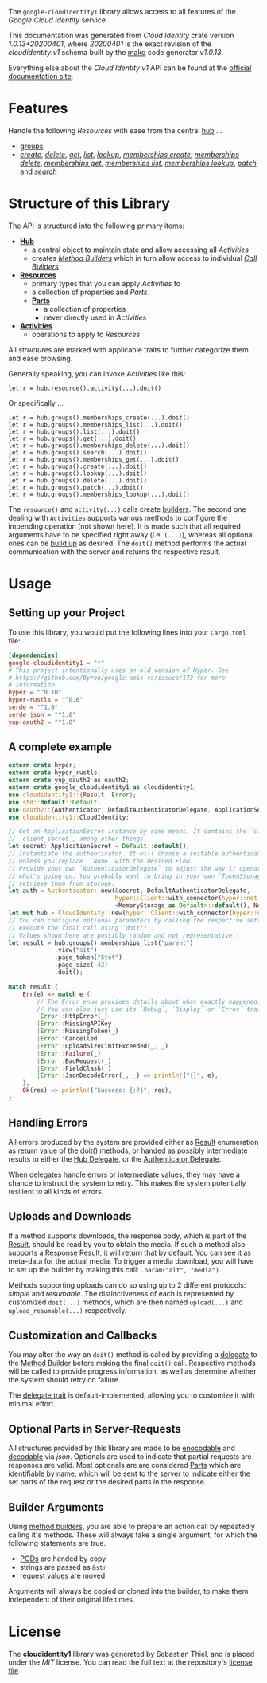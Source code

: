 <!---
DO NOT EDIT !
This file was generated automatically from 'src/mako/api/README.md.mako'
DO NOT EDIT !
-->
The `google-cloudidentity1` library allows access to all features of the *Google Cloud Identity* service.

This documentation was generated from *Cloud Identity* crate version *1.0.13+20200401*, where *20200401* is the exact revision of the *cloudidentity:v1* schema built by the [mako](http://www.makotemplates.org/) code generator *v1.0.13*.

Everything else about the *Cloud Identity* *v1* API can be found at the
[official documentation site](https://cloud.google.com/identity/).
# Features

Handle the following *Resources* with ease from the central [hub](https://docs.rs/google-cloudidentity1/1.0.13+20200401/google_cloudidentity1/struct.CloudIdentity.html) ... 

* [groups](https://docs.rs/google-cloudidentity1/1.0.13+20200401/google_cloudidentity1/struct.Group.html)
 * [*create*](https://docs.rs/google-cloudidentity1/1.0.13+20200401/google_cloudidentity1/struct.GroupCreateCall.html), [*delete*](https://docs.rs/google-cloudidentity1/1.0.13+20200401/google_cloudidentity1/struct.GroupDeleteCall.html), [*get*](https://docs.rs/google-cloudidentity1/1.0.13+20200401/google_cloudidentity1/struct.GroupGetCall.html), [*list*](https://docs.rs/google-cloudidentity1/1.0.13+20200401/google_cloudidentity1/struct.GroupListCall.html), [*lookup*](https://docs.rs/google-cloudidentity1/1.0.13+20200401/google_cloudidentity1/struct.GroupLookupCall.html), [*memberships create*](https://docs.rs/google-cloudidentity1/1.0.13+20200401/google_cloudidentity1/struct.GroupMembershipCreateCall.html), [*memberships delete*](https://docs.rs/google-cloudidentity1/1.0.13+20200401/google_cloudidentity1/struct.GroupMembershipDeleteCall.html), [*memberships get*](https://docs.rs/google-cloudidentity1/1.0.13+20200401/google_cloudidentity1/struct.GroupMembershipGetCall.html), [*memberships list*](https://docs.rs/google-cloudidentity1/1.0.13+20200401/google_cloudidentity1/struct.GroupMembershipListCall.html), [*memberships lookup*](https://docs.rs/google-cloudidentity1/1.0.13+20200401/google_cloudidentity1/struct.GroupMembershipLookupCall.html), [*patch*](https://docs.rs/google-cloudidentity1/1.0.13+20200401/google_cloudidentity1/struct.GroupPatchCall.html) and [*search*](https://docs.rs/google-cloudidentity1/1.0.13+20200401/google_cloudidentity1/struct.GroupSearchCall.html)




# Structure of this Library

The API is structured into the following primary items:

* **[Hub](https://docs.rs/google-cloudidentity1/1.0.13+20200401/google_cloudidentity1/struct.CloudIdentity.html)**
    * a central object to maintain state and allow accessing all *Activities*
    * creates [*Method Builders*](https://docs.rs/google-cloudidentity1/1.0.13+20200401/google_cloudidentity1/trait.MethodsBuilder.html) which in turn
      allow access to individual [*Call Builders*](https://docs.rs/google-cloudidentity1/1.0.13+20200401/google_cloudidentity1/trait.CallBuilder.html)
* **[Resources](https://docs.rs/google-cloudidentity1/1.0.13+20200401/google_cloudidentity1/trait.Resource.html)**
    * primary types that you can apply *Activities* to
    * a collection of properties and *Parts*
    * **[Parts](https://docs.rs/google-cloudidentity1/1.0.13+20200401/google_cloudidentity1/trait.Part.html)**
        * a collection of properties
        * never directly used in *Activities*
* **[Activities](https://docs.rs/google-cloudidentity1/1.0.13+20200401/google_cloudidentity1/trait.CallBuilder.html)**
    * operations to apply to *Resources*

All *structures* are marked with applicable traits to further categorize them and ease browsing.

Generally speaking, you can invoke *Activities* like this:

```Rust,ignore
let r = hub.resource().activity(...).doit()
```

Or specifically ...

```ignore
let r = hub.groups().memberships_create(...).doit()
let r = hub.groups().memberships_list(...).doit()
let r = hub.groups().list(...).doit()
let r = hub.groups().get(...).doit()
let r = hub.groups().memberships_delete(...).doit()
let r = hub.groups().search(...).doit()
let r = hub.groups().memberships_get(...).doit()
let r = hub.groups().create(...).doit()
let r = hub.groups().lookup(...).doit()
let r = hub.groups().delete(...).doit()
let r = hub.groups().patch(...).doit()
let r = hub.groups().memberships_lookup(...).doit()
```

The `resource()` and `activity(...)` calls create [builders][builder-pattern]. The second one dealing with `Activities` 
supports various methods to configure the impending operation (not shown here). It is made such that all required arguments have to be 
specified right away (i.e. `(...)`), whereas all optional ones can be [build up][builder-pattern] as desired.
The `doit()` method performs the actual communication with the server and returns the respective result.

# Usage

## Setting up your Project

To use this library, you would put the following lines into your `Cargo.toml` file:

```toml
[dependencies]
google-cloudidentity1 = "*"
# This project intentionally uses an old version of Hyper. See
# https://github.com/Byron/google-apis-rs/issues/173 for more
# information.
hyper = "^0.10"
hyper-rustls = "^0.6"
serde = "^1.0"
serde_json = "^1.0"
yup-oauth2 = "^1.0"
```

## A complete example

```Rust
extern crate hyper;
extern crate hyper_rustls;
extern crate yup_oauth2 as oauth2;
extern crate google_cloudidentity1 as cloudidentity1;
use cloudidentity1::{Result, Error};
use std::default::Default;
use oauth2::{Authenticator, DefaultAuthenticatorDelegate, ApplicationSecret, MemoryStorage};
use cloudidentity1::CloudIdentity;

// Get an ApplicationSecret instance by some means. It contains the `client_id` and 
// `client_secret`, among other things.
let secret: ApplicationSecret = Default::default();
// Instantiate the authenticator. It will choose a suitable authentication flow for you, 
// unless you replace  `None` with the desired Flow.
// Provide your own `AuthenticatorDelegate` to adjust the way it operates and get feedback about 
// what's going on. You probably want to bring in your own `TokenStorage` to persist tokens and
// retrieve them from storage.
let auth = Authenticator::new(&secret, DefaultAuthenticatorDelegate,
                              hyper::Client::with_connector(hyper::net::HttpsConnector::new(hyper_rustls::TlsClient::new())),
                              <MemoryStorage as Default>::default(), None);
let mut hub = CloudIdentity::new(hyper::Client::with_connector(hyper::net::HttpsConnector::new(hyper_rustls::TlsClient::new())), auth);
// You can configure optional parameters by calling the respective setters at will, and
// execute the final call using `doit()`.
// Values shown here are possibly random and not representative !
let result = hub.groups().memberships_list("parent")
             .view("sit")
             .page_token("Stet")
             .page_size(-42)
             .doit();

match result {
    Err(e) => match e {
        // The Error enum provides details about what exactly happened.
        // You can also just use its `Debug`, `Display` or `Error` traits
         Error::HttpError(_)
        |Error::MissingAPIKey
        |Error::MissingToken(_)
        |Error::Cancelled
        |Error::UploadSizeLimitExceeded(_, _)
        |Error::Failure(_)
        |Error::BadRequest(_)
        |Error::FieldClash(_)
        |Error::JsonDecodeError(_, _) => println!("{}", e),
    },
    Ok(res) => println!("Success: {:?}", res),
}

```
## Handling Errors

All errors produced by the system are provided either as [Result](https://docs.rs/google-cloudidentity1/1.0.13+20200401/google_cloudidentity1/enum.Result.html) enumeration as return value of 
the doit() methods, or handed as possibly intermediate results to either the 
[Hub Delegate](https://docs.rs/google-cloudidentity1/1.0.13+20200401/google_cloudidentity1/trait.Delegate.html), or the [Authenticator Delegate](https://docs.rs/yup-oauth2/*/yup_oauth2/trait.AuthenticatorDelegate.html).

When delegates handle errors or intermediate values, they may have a chance to instruct the system to retry. This 
makes the system potentially resilient to all kinds of errors.

## Uploads and Downloads
If a method supports downloads, the response body, which is part of the [Result](https://docs.rs/google-cloudidentity1/1.0.13+20200401/google_cloudidentity1/enum.Result.html), should be
read by you to obtain the media.
If such a method also supports a [Response Result](https://docs.rs/google-cloudidentity1/1.0.13+20200401/google_cloudidentity1/trait.ResponseResult.html), it will return that by default.
You can see it as meta-data for the actual media. To trigger a media download, you will have to set up the builder by making
this call: `.param("alt", "media")`.

Methods supporting uploads can do so using up to 2 different protocols: 
*simple* and *resumable*. The distinctiveness of each is represented by customized 
`doit(...)` methods, which are then named `upload(...)` and `upload_resumable(...)` respectively.

## Customization and Callbacks

You may alter the way an `doit()` method is called by providing a [delegate](https://docs.rs/google-cloudidentity1/1.0.13+20200401/google_cloudidentity1/trait.Delegate.html) to the 
[Method Builder](https://docs.rs/google-cloudidentity1/1.0.13+20200401/google_cloudidentity1/trait.CallBuilder.html) before making the final `doit()` call. 
Respective methods will be called to provide progress information, as well as determine whether the system should 
retry on failure.

The [delegate trait](https://docs.rs/google-cloudidentity1/1.0.13+20200401/google_cloudidentity1/trait.Delegate.html) is default-implemented, allowing you to customize it with minimal effort.

## Optional Parts in Server-Requests

All structures provided by this library are made to be [enocodable](https://docs.rs/google-cloudidentity1/1.0.13+20200401/google_cloudidentity1/trait.RequestValue.html) and 
[decodable](https://docs.rs/google-cloudidentity1/1.0.13+20200401/google_cloudidentity1/trait.ResponseResult.html) via *json*. Optionals are used to indicate that partial requests are responses 
are valid.
Most optionals are are considered [Parts](https://docs.rs/google-cloudidentity1/1.0.13+20200401/google_cloudidentity1/trait.Part.html) which are identifiable by name, which will be sent to 
the server to indicate either the set parts of the request or the desired parts in the response.

## Builder Arguments

Using [method builders](https://docs.rs/google-cloudidentity1/1.0.13+20200401/google_cloudidentity1/trait.CallBuilder.html), you are able to prepare an action call by repeatedly calling it's methods.
These will always take a single argument, for which the following statements are true.

* [PODs][wiki-pod] are handed by copy
* strings are passed as `&str`
* [request values](https://docs.rs/google-cloudidentity1/1.0.13+20200401/google_cloudidentity1/trait.RequestValue.html) are moved

Arguments will always be copied or cloned into the builder, to make them independent of their original life times.

[wiki-pod]: http://en.wikipedia.org/wiki/Plain_old_data_structure
[builder-pattern]: http://en.wikipedia.org/wiki/Builder_pattern
[google-go-api]: https://github.com/google/google-api-go-client

# License
The **cloudidentity1** library was generated by Sebastian Thiel, and is placed 
under the *MIT* license.
You can read the full text at the repository's [license file][repo-license].

[repo-license]: https://github.com/Byron/google-apis-rsblob/master/LICENSE.md
